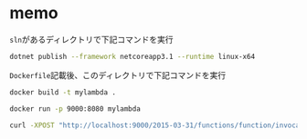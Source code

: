 # memo

`sln`があるディレクトリで下記コマンドを実行

```sh
dotnet publish --framework netcoreapp3.1 --runtime linux-x64
```

`Dockerfile`記載後、このディレクトリで下記コマンドを実行

```sh
docker build -t mylambda .
```

```sh
docker run -p 9000:8080 mylambda
```

```sh
curl -XPOST "http://localhost:9000/2015-03-31/functions/function/invocations" -d '{"payload":"hello world!"}'
```
